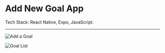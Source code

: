 # Add New Goal App

Tech Stack: React Native, Expo, JavaScript.

---------------------------------------------

![Add a Goal](https://github.com/IamManchanda/RNCourseGoalsApp/assets/4970624/0b53cc26-dce5-49ae-9a29-cb062021aef3)

![Goal List](https://github.com/IamManchanda/RNCourseGoalsApp/assets/4970624/8c7342bd-1f06-439c-b34b-b905a0019fa3)
